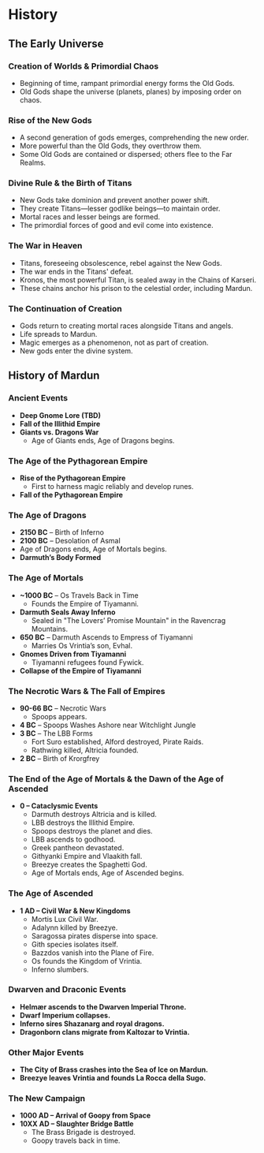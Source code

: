 # History

## The Early Universe

### Creation of Worlds & Primordial Chaos

- Beginning of time, rampant primordial energy forms the Old Gods.
- Old Gods shape the universe (planets, planes) by imposing order on chaos.

### Rise of the New Gods

- A second generation of gods emerges, comprehending the new order.
- More powerful than the Old Gods, they overthrow them.
- Some Old Gods are contained or dispersed; others flee to the Far Realms.

### Divine Rule & the Birth of Titans

- New Gods take dominion and prevent another power shift.
- They create Titans—lesser godlike beings—to maintain order.
- Mortal races and lesser beings are formed.
- The primordial forces of good and evil come into existence.

### The War in Heaven

- Titans, foreseeing obsolescence, rebel against the New Gods.
- The war ends in the Titans' defeat.
- Kronos, the most powerful Titan, is sealed away in the Chains of Karseri.
- These chains anchor his prison to the celestial order, including Mardun.

### The Continuation of Creation

- Gods return to creating mortal races alongside Titans and angels.
- Life spreads to Mardun.
- Magic emerges as a phenomenon, not as part of creation.
- New gods enter the divine system.

## History of Mardun

### Ancient Events

- **Deep Gnome Lore (TBD)**
- **Fall of the Illithid Empire**
- **Giants vs. Dragons War**
  - Age of Giants ends, Age of Dragons begins.

### The Age of the Pythagorean Empire

- **Rise of the Pythagorean Empire**
  - First to harness magic reliably and develop runes.
- **Fall of the Pythagorean Empire**

### The Age of Dragons

- **2150 BC** – Birth of Inferno
- **2100 BC** – Desolation of Asmal
- Age of Dragons ends, Age of Mortals begins.
- **Darmuth’s Body Formed**

### The Age of Mortals

- **~1000 BC** – Os Travels Back in Time
  - Founds the Empire of Tiyamanni.
- **Darmuth Seals Away Inferno**
  - Sealed in "The Lovers’ Promise Mountain" in the Ravencrag Mountains.
- **650 BC** – Darmuth Ascends to Empress of Tiyamanni
  - Marries Os Vrintia’s son, Evhal.
- **Gnomes Driven from Tiyamanni**
  - Tiyamanni refugees found Fywick.
- **Collapse of the Empire of Tiyamanni**

### The Necrotic Wars & The Fall of Empires

- **90-66 BC** – Necrotic Wars
  - Spoops appears.
- **4 BC** – Spoops Washes Ashore near Witchlight Jungle
- **3 BC** – The LBB Forms
  - Fort Suro established, Alford destroyed, Pirate Raids.
  - Rathwing killed, Altricia founded.
- **2 BC** – Birth of Krorgfrey

### The End of the Age of Mortals & the Dawn of the Age of Ascended

- **0 – Cataclysmic Events**
  - Darmuth destroys Altricia and is killed.
  - LBB destroys the Illithid Empire.
  - Spoops destroys the planet and dies.
  - LBB ascends to godhood.
  - Greek pantheon devastated.
  - Githyanki Empire and Vlaakith fall.
  - Breezye creates the Spaghetti God.
  - Age of Mortals ends, Age of Ascended begins.

### The Age of Ascended

- **1 AD – Civil War & New Kingdoms**
  - Mortis Lux Civil War.
  - Adalynn killed by Breezye.
  - Saragossa pirates disperse into space.
  - Gith species isolates itself.
  - Bazzdos vanish into the Plane of Fire.
  - Os founds the Kingdom of Vrintia.
  - Inferno slumbers.

### Dwarven and Draconic Events

- **Helmær ascends to the Dwarven Imperial Throne.**
- **Dwarf Imperium collapses.**
- **Inferno sires Shazanarg and royal dragons.**
- **Dragonborn clans migrate from Kaltozar to Vrintia.**

### Other Major Events

- **The City of Brass crashes into the Sea of Ice on Mardun.**
- **Breezye leaves Vrintia and founds La Rocca della Sugo.**

### The New Campaign

- **1000 AD – Arrival of Goopy from Space**
- **10XX AD – Slaughter Bridge Battle**
  - The Brass Brigade is destroyed.
  - Goopy travels back in time.
